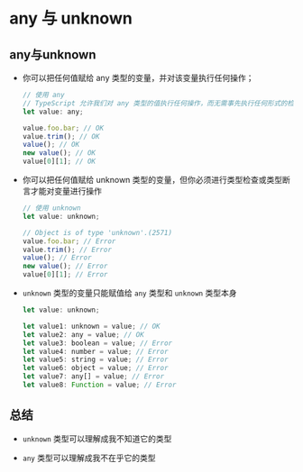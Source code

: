 # any 与 unknown

## any与unknown

+ 你可以把任何值赋给 any 类型的变量，并对该变量执行任何操作；

  ```js
  // 使用 any
  // TypeScript 允许我们对 any 类型的值执行任何操作，而无需事先执行任何形式的检查
  let value: any;

  value.foo.bar; // OK
  value.trim(); // OK
  value(); // OK
  new value(); // OK
  value[0][1]; // OK
  ```

+ 你可以把任何值赋给 unknown 类型的变量，但你必须进行类型检查或类型断言才能对变量进行操作

  ```js
  // 使用 unknown
  let value: unknown;

  // Object is of type 'unknown'.(2571)
  value.foo.bar; // Error
  value.trim(); // Error
  value(); // Error
  new value(); // Error
  value[0][1]; // Error
  ```

+ `unknown` 类型的变量只能赋值给 `any` 类型和 `unknown` 类型本身

  ```js
  let value: unknown;

  let value1: unknown = value; // OK
  let value2: any = value; // OK
  let value3: boolean = value; // Error
  let value4: number = value; // Error
  let value5: string = value; // Error
  let value6: object = value; // Error
  let value7: any[] = value; // Error
  let value8: Function = value; // Error
  ```

## 总结

+ `unknown` 类型可以理解成我不知道它的类型

+ `any` 类型可以理解成我不在乎它的类型
